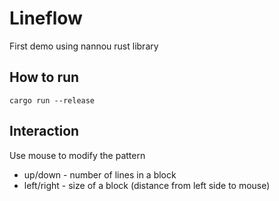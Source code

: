 # Lineflow
First demo using nannou rust library
## How to run
```shell
cargo run --release
```
## Interaction
Use mouse to modify the pattern
- up/down - number of lines in a block
- left/right - size of a block (distance from left side to mouse)
